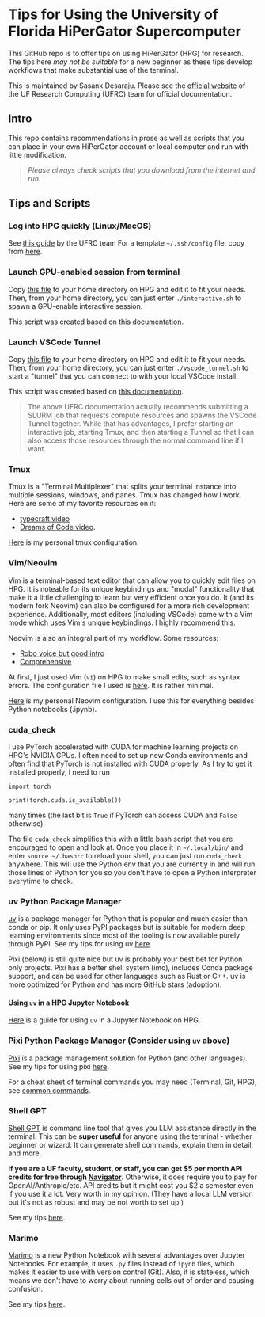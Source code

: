 # Tips for Using the University of Florida HiPerGator Supercomputer

This GitHub repo is to offer tips on using HiPerGator (HPG) for research.
The tips here *may not be suitable* for a new beginner as these tips develop workflows that make substantial use of the terminal.

This is maintained by Sasank Desaraju.
Please see the [official website](docs.rc.ufl.edu) of the UF Research Computing (UFRC) team for official documentation.

## Intro

This repo contains recommendations in prose as well as scripts that you can place in your own HiPerGator account or local computer and run with little modification.

>*Please always check scripts that you download from the internet and run.*

## Tips and Scripts

### Log into HPG quickly (Linux/MacOS)

See [this guide](https://help.rc.ufl.edu/doc/SSH_Multiplexing) by the UFRC team
For a template `~/.ssh/config` file, copy from [here](template_config).

### Launch GPU-enabled session from terminal

Copy [this file](interactive.sh) to your home directory on HPG and edit it to fit your needs.
Then, from your home directory, you can just enter `./interactive.sh` to spawn a GPU-enable interactive session.

This script was created based on [this documentation](https://help.rc.ufl.edu/doc/Development_and_Testing#SLURM_Development_Session).

### Launch VSCode Tunnel

Copy [this file](vscode_tunnel.sh) to your home directory on HPG and edit it to fit your needs.
Then, from your home directory, you can just enter `./vscode_tunnel.sh` to start a "tunnel" that you can connect to with your local VSCode install.

This script was created based on [this documentation](https://help.rc.ufl.edu/doc/VS_Code_Remote_Development).

> The above UFRC documentation actually recommends submitting a SLURM job that requests compute resources and spawns the VSCode Tunnel together.
> While that has advantages, I prefer starting an interactive job, starting Tmux, and then starting a Tunnel so that I can also access those resources through the normal command line if I want.

### Tmux

Tmux is a "Terminal Multiplexer" that splits your terminal instance into multiple sessions, windows, and panes.
Tmux has changed how I work. Here are some of my favorite resources on it:
- [typecraft video](https://www.youtube.com/watch?v=niuOc02Rvrc&ab_channel=typecraft)
- [Dreams of Code video](https://www.youtube.com/watch?v=DzNmUNvnB04&ab_channel=DreamsofCode).

[Here](https://github.com/sasank-desaraju/dotfiles/tree/main/.config/tmux/tmux.conf) is my personal tmux configuration.

### Vim/Neovim

Vim is a terminal-based text editor that can allow you to quickly edit files on HPG.
It is noteable for its unique keybindings and "modal" functionality that make it a little challenging to learn but very efficient once you do.
It (and its modern fork Neovim) can also be configured for a more rich development experience.
Additionally, most editors (including VSCode) come with a Vim mode which uses Vim's unique keybindings.
I highly recommend this.

Neovim is also an integral part of my workflow.
Some resources:
- [Robo voice but good intro](https://www.youtube.com/watch?v=lWTzqPfy1gE&ab_channel=Dispatch)
- [Comprehensive](https://www.youtube.com/watch?v=80mWp6H4zEw&ab_channel=JoseanMartinez)

At first, I just used Vim (`vi`) on HPG to make small edits, such as syntax errors.
The configuration file I used is [here](.vimrc).
It is rather minimal.

[Here](https://github.com/sasank-desaraju/nvim) is my personal Neovim configuration.
I use this for everything besides Python notebooks (.ipynb).

### cuda_check

I use PyTorch accelerated with CUDA for machine learning projects on HPG's NVIDIA GPUs.
I often need to set up new Conda environments and often find that PyTorch is not installed with CUDA properly.
As I try to get it installed properly, I need to run
```{python}
import torch

print(torch.cuda.is_available())
```
many times (the last bit is `True` if PyTorch can access CUDA and `False` otherwise).

The file `cuda_check` simplifies this with a little bash script that you are encouraged to open and look at.
Once you place it in `~/.local/bin/` and enter `source ~/.bashrc` to reload your shell, you can just run `cuda_check` anywhere.
This will use the Python env that you are currently in and will run those lines of Python for you so you don't have to open a Python interpreter everytime to check.

### uv Python Package Manager
[uv](docs.astral.sh/uv/) is a package manager for Python that is popular and much easier than conda or pip.
It only uses PyPI packages but is suitable for modern deep learning environments since most of the tooling is now available purely through PyPI.
See my tips for using uv [here](uv.md).

Pixi (below) is still quite nice but uv is probably your best bet for Python only projects.
Pixi has a better shell system (imo), includes Conda package support, and can be used for other languages such as Rust or C++.
uv is more optimized for Python and has more GitHub stars (adoption).

#### Using `uv` in a HPG Jupyter Notebook
[Here](/uv_notebook.md) is a guide for using `uv` in a Jupyter Notebook on HPG.

### Pixi Python Package Manager (Consider using `uv` above)

[Pixi](https://prefix.dev/) is a package management solution for Python (and other languages).
See my tips for using pixi [here](pixi.md).


For a cheat sheet of terminal commands you may need (Terminal, Git, HPG), see [common commands](common_commands.md).


### Shell GPT

[Shell GPT](https://github.com/TheR1D/shell_gpt) is command line tool that gives you LLM assistance directly in the terminal.
This can be **super useful** for anyone using the terminal - whether beginner or wizard.
It can generate shell commands, explain them in detail, and more.

**If you are a UF faculty, student, or staff, you can get $5 per month API credits for free through [Navigator](https://it.ufl.edu/ai/navigator-toolkit/)**.
Otherwise, it does require you to pay for OpenAI/Anthropic/etc. API credits but it might cost you $2 a semester even if you use it a lot.
Very worth in my opinion.
(They have a local LLM version but it's not as robust and may be not worth to set up.)

See my tips [here](sgpt.md).

### Marimo

[Marimo](https://docs.marimo.io/) is a new Python Notebook with several advantages over Jupyter Notebooks.
For example, it uses `.py` files instead of `ipynb` files, which makes it easier to use with version control (Git).
Also, it is stateless, which means we don't have to worry about running cells out of order and causing confusion.

See my tips [here](marimo.md).

















